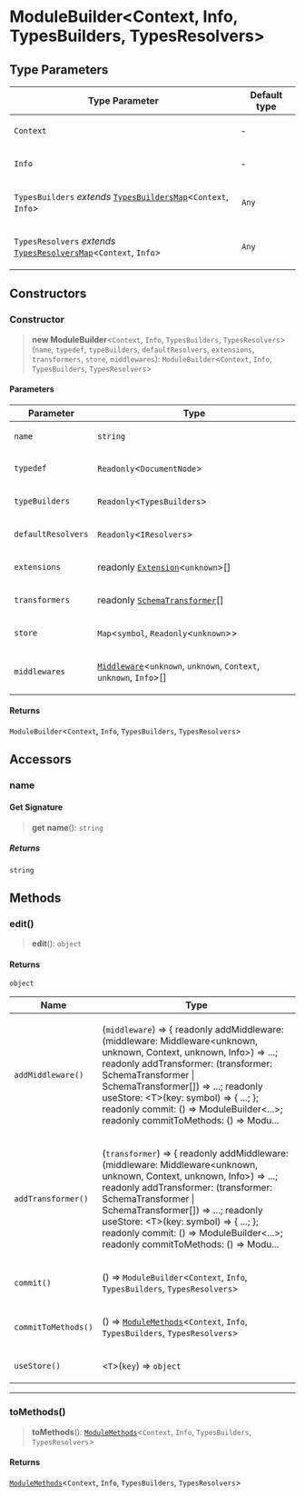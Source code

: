 # ModuleBuilder\<Context, Info, TypesBuilders, TypesResolvers\>

## Type Parameters

<table>
<thead>
<tr>
<th>Type Parameter</th>
<th>Default type</th>
</tr>
</thead>
<tbody>
<tr>
<td>

`Context`

</td>
<td>

&hyphen;

</td>
</tr>
<tr>
<td>

`Info`

</td>
<td>

&hyphen;

</td>
</tr>
<tr>
<td>

`TypesBuilders` _extends_ [`TypesBuildersMap`](../type-aliases/TypesBuildersMap.md)\<`Context`, `Info`\>

</td>
<td>

`Any`

</td>
</tr>
<tr>
<td>

`TypesResolvers` _extends_ [`TypesResolversMap`](../type-aliases/TypesResolversMap.md)\<`Context`, `Info`\>

</td>
<td>

`Any`

</td>
</tr>
</tbody>
</table>

## Constructors

### Constructor

> **new ModuleBuilder**\<`Context`, `Info`, `TypesBuilders`, `TypesResolvers`\>(`name`, `typedef`, `typeBuilders`, `defaultResolvers`, `extensions`, `transformers`, `store`, `middlewares`): `ModuleBuilder`\<`Context`, `Info`, `TypesBuilders`, `TypesResolvers`\>

#### Parameters

<table>
<thead>
<tr>
<th>Parameter</th>
<th>Type</th>
</tr>
</thead>
<tbody>
<tr>
<td>

`name`

</td>
<td>

`string`

</td>
</tr>
<tr>
<td>

`typedef`

</td>
<td>

`Readonly`\<`DocumentNode`\>

</td>
</tr>
<tr>
<td>

`typeBuilders`

</td>
<td>

`Readonly`\<`TypesBuilders`\>

</td>
</tr>
<tr>
<td>

`defaultResolvers`

</td>
<td>

`Readonly`\<`IResolvers`\>

</td>
</tr>
<tr>
<td>

`extensions`

</td>
<td>

readonly [`Extension`](Extension.md)\<`unknown`\>[]

</td>
</tr>
<tr>
<td>

`transformers`

</td>
<td>

readonly [`SchemaTransformer`](../type-aliases/SchemaTransformer.md)[]

</td>
</tr>
<tr>
<td>

`store`

</td>
<td>

`Map`\<`symbol`, `Readonly`\<`unknown`\>\>

</td>
</tr>
<tr>
<td>

`middlewares`

</td>
<td>

[`Middleware`](../../index/type-aliases/Middleware.md)\<`unknown`, `unknown`, `Context`, `unknown`, `Info`\>[]

</td>
</tr>
</tbody>
</table>

#### Returns

`ModuleBuilder`\<`Context`, `Info`, `TypesBuilders`, `TypesResolvers`\>

## Accessors

### name

#### Get Signature

> **get** **name**(): `string`

##### Returns

`string`

## Methods

### edit()

> **edit**(): `object`

#### Returns

`object`

<table>
<thead>
<tr>
<th>Name</th>
<th>Type</th>
</tr>
</thead>
<tbody>
<tr>
<td>

`addMiddleware()`

</td>
<td>

(`middleware`) => \{ readonly addMiddleware: (middleware: Middleware\<unknown, unknown, Context, unknown, Info\>) =\> ...; readonly addTransformer: (transformer: SchemaTransformer \| SchemaTransformer\[\]) =\> ...; readonly useStore: \<T\>(key: symbol) =\> \{ ...; \}; readonly commit: () =\> ModuleBuilder\<...\>; readonly commitToMethods: () =\> Modu...

</td>
</tr>
<tr>
<td>

`addTransformer()`

</td>
<td>

(`transformer`) => \{ readonly addMiddleware: (middleware: Middleware\<unknown, unknown, Context, unknown, Info\>) =\> ...; readonly addTransformer: (transformer: SchemaTransformer \| SchemaTransformer\[\]) =\> ...; readonly useStore: \<T\>(key: symbol) =\> \{ ...; \}; readonly commit: () =\> ModuleBuilder\<...\>; readonly commitToMethods: () =\> Modu...

</td>
</tr>
<tr>
<td>

`commit()`

</td>
<td>

() => `ModuleBuilder`\<`Context`, `Info`, `TypesBuilders`, `TypesResolvers`\>

</td>
</tr>
<tr>
<td>

`commitToMethods()`

</td>
<td>

() => [`ModuleMethods`](../type-aliases/ModuleMethods.md)\<`Context`, `Info`, `TypesBuilders`, `TypesResolvers`\>

</td>
</tr>
<tr>
<td>

`useStore()`

</td>
<td>

\<`T`\>(`key`) => `object`

</td>
</tr>
</tbody>
</table>

---

### toMethods()

> **toMethods**(): [`ModuleMethods`](../type-aliases/ModuleMethods.md)\<`Context`, `Info`, `TypesBuilders`, `TypesResolvers`\>

#### Returns

[`ModuleMethods`](../type-aliases/ModuleMethods.md)\<`Context`, `Info`, `TypesBuilders`, `TypesResolvers`\>
